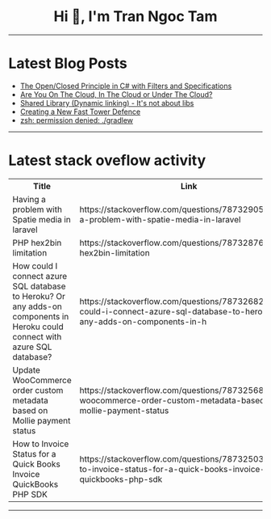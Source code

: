 <h1 align="center">Hi 👋, I'm Tran Ngoc Tam</h1>

---

# Latest Blog Posts 
<!-- BLOG-POST-LIST:START -->
- [The Open/Closed Principle in C# with Filters and Specifications](https://dev.to/moh_moh701/the-openclosed-principle-in-c-with-filters-and-specifications-3dd6)
- [Are You On The Cloud, In The Cloud or Under The Cloud?](https://dev.to/evretech/are-you-on-the-cloud-in-the-cloud-or-under-the-cloud-1ff1)
- [Shared Library &lpar;Dynamic linking&rpar; - It&#39;s not about libs](https://dev.to/nivicius/shared-library-dynamic-linking-its-not-about-libs-a9m)
- [Creating a New Fast Tower Defence](https://dev.to/chigbeef_77/creating-a-new-fast-tower-defence-1j95)
- [zsh: permission denied: ./gradlew](https://dev.to/deni_sugiarto_1a01ad7c3fb/zsh-permission-denied-gradlew-52dp)
<!-- BLOG-POST-LIST:END -->

---

# Latest stack oveflow activity
<table>
  <tr><th>Title</th><th>Link</th></tr>
  <!-- STACKOVERFLOW:START --><tr><td>Having a problem with Spatie media in laravel</td><td>https://stackoverflow.com/questions/78732905/having-a-problem-with-spatie-media-in-laravel</td></tr><tr><td>PHP hex2bin limitation</td><td>https://stackoverflow.com/questions/78732876/php-hex2bin-limitation</td></tr><tr><td>How could I connect azure SQL database to Heroku? Or any adds-on components in Heroku could connect with azure SQL database?</td><td>https://stackoverflow.com/questions/78732682/how-could-i-connect-azure-sql-database-to-heroku-or-any-adds-on-components-in-h</td></tr><tr><td>Update WooCommerce order custom metadata based on Mollie payment status</td><td>https://stackoverflow.com/questions/78732568/update-woocommerce-order-custom-metadata-based-on-mollie-payment-status</td></tr><tr><td>How to Invoice Status for a Quick Books Invoice QuickBooks PHP SDK</td><td>https://stackoverflow.com/questions/78732503/how-to-invoice-status-for-a-quick-books-invoice-quickbooks-php-sdk</td></tr><!-- STACKOVERFLOW:END -->
</table>

---


